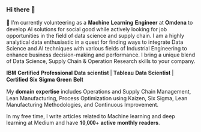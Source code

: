 ### Hi there 👋

🔭 I'm currently volunteering as a 𝐌𝐚𝐜𝐡𝐢𝐧𝐞 𝐋𝐞𝐚𝐫𝐧𝐢𝐧𝐠 𝐄𝐧𝐠𝐢𝐧𝐞𝐞𝐫 at 𝐎𝐦𝐝𝐞𝐧𝐚 to develop AI solutions for social good while actively looking for job opportunities in the field of data science and supply chain. I am a highly analytical data enthusiastic in a quest for finding ways to integrate Data Science and AI techniques with various fields of Industrial Engineering to enhance business decision-making and performance. I bring a unique blend of Data Science, Supply Chain & Operation Research skills to your company.

𝐈𝐁𝐌 𝐂𝐞𝐫𝐭𝐢𝐟𝐢𝐞𝐝 𝐏𝐫𝐨𝐟𝐞𝐬𝐬𝐢𝐨𝐧𝐚𝐥 𝐃𝐚𝐭𝐚 𝐬𝐜𝐢𝐞𝐧𝐭𝐢𝐬𝐭 | 𝐓𝐚𝐛𝐥𝐞𝐚𝐮 𝐃𝐚𝐭𝐚 𝐒𝐜𝐢𝐞𝐧𝐭𝐢𝐬𝐭 | 𝐂𝐞𝐫𝐭𝐢𝐟𝐢𝐞𝐝 𝐒𝐢𝐱 𝐒𝐢𝐠𝐦𝐚 𝐆𝐫𝐞𝐞𝐧 𝐁𝐞𝐥𝐭

My 𝐝𝐨𝐦𝐚𝐢𝐧 𝐞𝐱𝐩𝐞𝐫𝐭𝐢𝐬𝐞 includes Operations and Supply Chain Management, Lean Manufacturing, Process Optimization using Kaizen, Six Sigma, Lean Manufacturing Methodologies, and Continuous Improvement.

In my free time, I write articles related to Machine learning and deep learning at Medium and have 𝟏𝟎,𝟎𝟎𝟎+ 𝐚𝐜𝐭𝐢𝐯𝐞 𝐦𝐨𝐧𝐭𝐡𝐥𝐲 𝐫𝐞𝐚𝐝𝐞𝐫𝐬.
